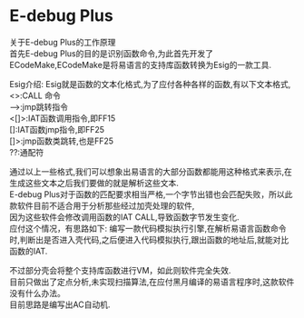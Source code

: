 # E-debug Plus

关于E-debug Plus的工作原理  
首先E-debug Plus的目的是识别函数命令,为此首先开发了ECodeMake,ECodeMake是将易语言的支持库函数转换为Esig的一款工具.

Esig介绍:
Esig就是函数的文本化格式,为了应付各种各样的函数,有以下文本格式,  
<>:CALL 命令  
-->:jmp跳转指令  
<[]>:IAT函数调用指令,即FF15  
[]:IAT函数jmp指令,即FF25  
[]>:jmp函数类跳转,也是FF25  
??:通配符  

通过以上一些格式,我们可以想象出易语言的大部分函数都能用这种格式来表示,在生成这些文本之后我们要做的就是解析这些文本.  
E-debug Plus对于函数的匹配要求相当严格,一个字节出错也会匹配失败，所以此款软件目前不适合用于分析那些经过加壳处理的软件,  
因为这些软件会修改调用函数的IAT CALL,导致函数字节发生变化.  
应付这个情况，有思路如下:
编写一款代码模拟执行引擎,在解析易语言函数命令时,判断出是否进入壳代码,之后便进入代码模拟执行,跟出函数的地址后,就能对比函数的IAT.

不过部分壳会将整个支持库函数进行VM，如此则软件完全失效.  
目前只做出了定点分析,未实现扫描算法,在应付黑月编译的易语言程序时,这款软件没有什么办法。  
目前思路是编写出AC自动机.  